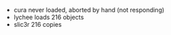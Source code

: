 - cura never loaded, aborted by hand (not responding)
- lychee loads 216 objects
- slic3r 216 copies
